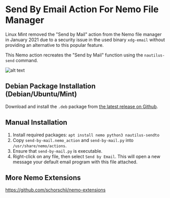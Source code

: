 # Send By Email Action For Nemo File Manager
Linux Mint removed the "Send by Mail" action from the Nemo file manager in January 2021 due to a security issue in the used binary `xdg-email` without providing an alternative to this popular feature.

This Nemo action recreates the "Send by Mail" function using the `nautilus-send` command.

![alt text](screenshot.png)

## Debian Package Installation (Debian/Ubuntu/Mint)
Download and install the `.deb` package from [the latest release on Github](https://github.com/schorschii/nemo-extensions/releases).

## Manual Installation
1. Install required packages: `apt install nemo python3 nautilus-sendto`
2. Copy `send-by-mail.nemo_action` and `send-by-mail.py` into `/usr/share/nemo/actions`.
3. Ensure that `send-by-mail.py` is executable.
4. Right-click on any file, then select `Send by Email`. This will open a new message your default email program with this file attached.

## More Nemo Extensions
https://github.com/schorschii/nemo-extensions

